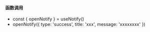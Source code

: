 #### 函数调用
- const { openNotify } = useNotify()
- openNotify({ type: 'success', title: 'xxx', message: 'xxxxxxxx' })